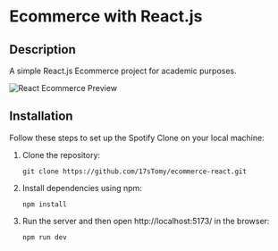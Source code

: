 # Ecommerce with React.js

## Description
A simple React.js Ecommerce project for academic purposes.

![React Ecommerce Preview](src/assets/preview.gif)

## Installation
Follow these steps to set up the Spotify Clone on your local machine:

1. Clone the repository:
   ```
   git clone https://github.com/17sTomy/ecommerce-react.git
   ```
2. Install dependencies using npm:
   ```
   npm install
   ``` 
3. Run the server and then open http://localhost:5173/ in the browser:
   ```
   npm run dev